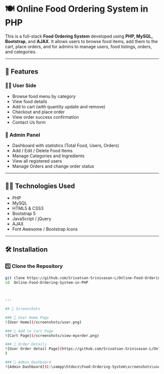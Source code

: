 # 🍽️ Online Food Ordering System in PHP

This is a full-stack **Food Ordering System** developed using **PHP, MySQL, Bootstrap**, and **AJAX**. It allows users to browse food items, add them to the cart, place orders, and for admins to manage users, food listings, orders, and categories.

---

## 🚀 Features

### 👨‍🍳 User Side
- Browse food menu by category
- View food details
- Add to cart (with quantity update and remove)
- Checkout and place order
- View order success confirmation
- Contact Us form

### 🔐 Admin Panel
- Dashboard with statistics (Total Food, Users, Orders)
- Add / Edit / Delete Food Items
- Manage Categories and Ingredients
- View all registered users
- Manage Orders and change order status

---

## 🧑‍💻 Technologies Used
- PHP
- MySQL
- HTML5 & CSS3
- Bootstrap 5
- JavaScript / jQuery
- AJAX
- Font Awesome / Bootstrap Icons

---

## 🛠️ Installation

### 1️⃣ Clone the Repository

```bash
git clone https://github.com/Srivatsan-Srinivasan-L/Online-Food-Ordering-System-in-PHP.git
cd  Online-Food-Ordering-System-in-PHP



---

## 📸 Screenshots

### 🔹 User Home Page
![User Home](/screenshots/user.png)

### 🔹 Add to Cart Page
![Cart Page](/screenshots/view-myorder.png)

### 🔹 Order Details
![User Order detail Page](https://github.com/Srivatsan-Srinivasan-L/Online-Food-Ordering-System-in-PHP/blob/main/screenshots/view-myorder.png
)

### 🔹 Admin Dashboard
![Admin Dashboard](C:\xampp\htdocs\Food-Ordering-System\screenshots\user-login.png)






